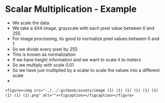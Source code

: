 # Scalar Multiplication - Example

* We scale the data
* We take a 4X4 image, grayscale with each pixel value between 0 and 255
* For image processing, its good to normalize pixel values between 0 and 1
* So we divide every pixel by 255
* This is known as normalization
* If we have height information and we want to scale it to meters
* So we multiply with scale 0.01
* So we have just multiplied by a scalar to scale the values into a different scale
*

    <figure><img src="../../.gitbook/assets/image (1) (1) (1) (1) (1) (1) (1) (1) (1).png" alt=""><figcaption></figcaption></figure>
